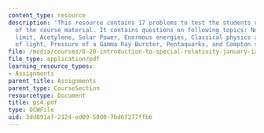```yaml
---
content_type: resource
description: 'This resource contains 17 problems to test the students understanding
  of the course material. It contains questions on following topics: Non-relativistic
  limit, Acetylene, Solar Power, Enormous energies, Classical physics and the speed
  of light, Pressure of a Gamma Ray Burster, Pentaquarks, and Compton scattering.'
file: /media/courses/8-20-introduction-to-special-relativity-january-iap-2005/3dd891af2124ed0958007bd6f277ffb6_ps4.pdf
file_type: application/pdf
learning_resource_types:
- Assignments
parent_title: Assignments
parent_type: CourseSection
resourcetype: Document
title: ps4.pdf
type: OCWFile
uid: 3dd891af-2124-ed09-5800-7bd6f277ffb6
---
```

